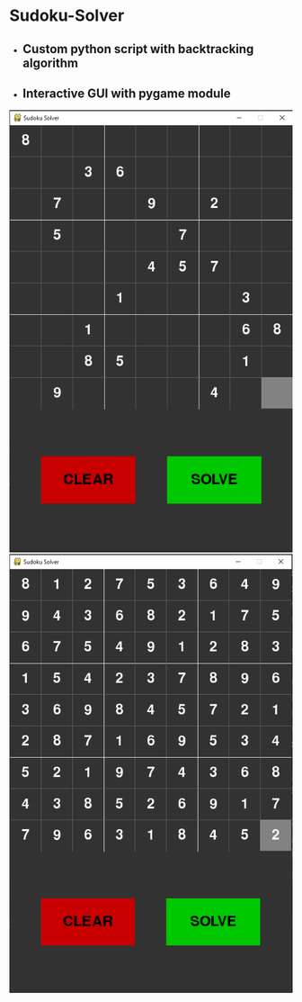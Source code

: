 # Sudoku-Solver
* ## Custom python script with backtracking algorithm
* ## Interactive GUI with pygame module

![before](docs/before.png)
![after](docs/after.png)
